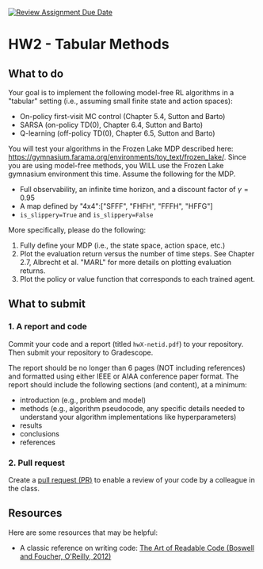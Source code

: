 [![Review Assignment Due Date](https://classroom.github.com/assets/deadline-readme-button-22041afd0340ce965d47ae6ef1cefeee28c7c493a6346c4f15d667ab976d596c.svg)](https://classroom.github.com/a/qZAaOmzv)
# HW2 - Tabular Methods

## What to do

Your goal is to implement the following model-free RL algorithms in a "tabular" setting (i.e., assuming small finite state and action spaces):
- On-policy first-visit MC control (Chapter 5.4, Sutton and Barto)
- SARSA (on-policy TD(0), Chapter 6.4, Sutton and Barto)
- Q-learning (off-policy TD(0), Chapter 6.5, Sutton and Barto)

You will test your algorithms in the Frozen Lake MDP described here: https://gymnasium.farama.org/environments/toy_text/frozen_lake/. Since you are using model-free methods, you WILL use the Frozen Lake gymnasium environment this time. Assume the following for the MDP.
- Full observability, an infinite time horizon, and a discount factor of $\gamma = 0.95$
- A map defined by "4x4":["SFFF", "FHFH", "FFFH", "HFFG"]
- `is_slippery=True` and `is_slippery=False`

More specifically, please do the following:
1. Fully define your MDP (i.e., the state space, action space, etc.)
1. Plot the evaluation return versus the number of time steps. See Chapter 2.7, Albrecht et al. "MARL" for more details on plotting evaluation returns.
1. Plot the policy or value function that corresponds to each trained agent.

## What to submit

### 1. A report and code

Commit your code and a report (titled `hwX-netid.pdf`) to your repository. Then submit your repository to Gradescope.

The report should be no longer than 6 pages (NOT including references) and formatted using either IEEE or AIAA conference paper format. The report should include the following sections (and content), at a minimum:
- introduction (e.g., problem and model)
- methods (e.g., algorithm pseudocode, any specific details needed to understand your algorithm implementations like hyperparameters)
- results
- conclusions
- references

### 2. Pull request

Create a [pull request (PR)](https://docs.github.com/en/pull-requests/collaborating-with-pull-requests/proposing-changes-to-your-work-with-pull-requests/about-pull-requests) to enable a review of your code by a colleague in the class.


## Resources

Here are some resources that may be helpful:
- A classic reference on writing code: [The Art of Readable Code (Boswell and Foucher, O'Reilly, 2012)](https://mcusoft.files.wordpress.com/2015/04/the-art-of-readable-code.pdf)
